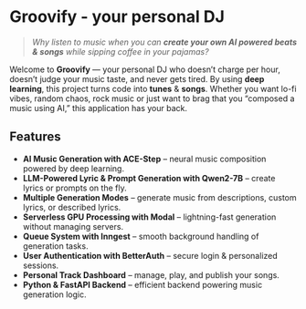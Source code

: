 #  Groovify - your personal DJ
> *Why listen to music when you can **create your own AI powered beats & songs** while sipping coffee in your pajamas?*

Welcome to **Groovify** — your personal DJ who doesn’t charge per hour, doesn’t judge your music taste, and never gets tired. By using **deep learning**, this project turns code into **tunes** & **songs**. Whether you want lo-fi vibes, random chaos, rock music or just want to brag that you “composed a music using AI,” this application has your back.

##  Features

- **AI Music Generation with ACE-Step** – neural music composition powered by deep learning.  
- **LLM-Powered Lyric & Prompt Generation with Qwen2-7B** – create lyrics or prompts on the fly.  
- **Multiple Generation Modes** – generate music from descriptions, custom lyrics, or described lyrics.  
- **Serverless GPU Processing with Modal** – lightning-fast generation without managing servers.  
- **Queue System with Inngest** – smooth background handling of generation tasks.  
- **User Authentication with BetterAuth** – secure login & personalized sessions.  
- **Personal Track Dashboard** – manage, play, and publish your songs.  
- **Python & FastAPI Backend** – efficient backend powering music generation logic.
